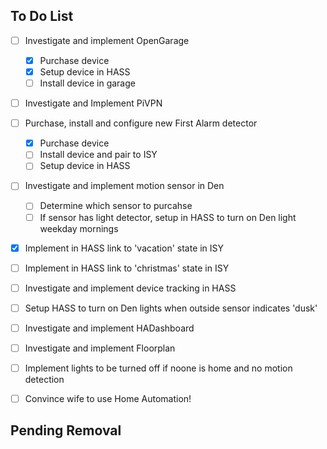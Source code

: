 ## To Do List

- [ ] Investigate and implement OpenGarage
  - [x] Purchase device
  - [x] Setup device in HASS
  - [ ] Install device in garage
- [ ] Investigate and Implement PiVPN
- [ ] Purchase, install and configure new First Alarm detector
  - [x] Purchase device
  - [ ] Install device and pair to ISY
  - [ ] Setup device in HASS
- [ ] Investigate and implement motion sensor in Den
  - [ ] Determine which sensor to purcahse
  - [ ] If sensor has light detector, setup in HASS to turn on Den light weekday mornings
- [x] Implement in HASS link to 'vacation' state in ISY
- [ ] Implement in HASS link to 'christmas' state in ISY
- [ ] Investigate and implement device tracking in HASS
- [ ] Setup HASS to turn on Den lights when outside sensor indicates 'dusk'
- [ ] Investigate and implement HADashboard
- [ ] Investigate and implement Floorplan
- [ ] Implement lights to be turned off if noone is home and no motion detection

- [ ] Convince wife to use Home Automation!

## Pending Removal

